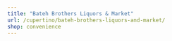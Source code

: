 ```yaml
---
title: "Bateh Brothers Liquors & Market"
url: /cupertino/bateh-brothers-liquors-and-market/
shop: convenience
---
```

